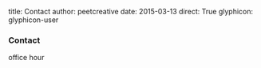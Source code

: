 title: Contact
author: peetcreative
date: 2015-03-13
direct: True
glyphicon: glyphicon-user

### Contact

office hour